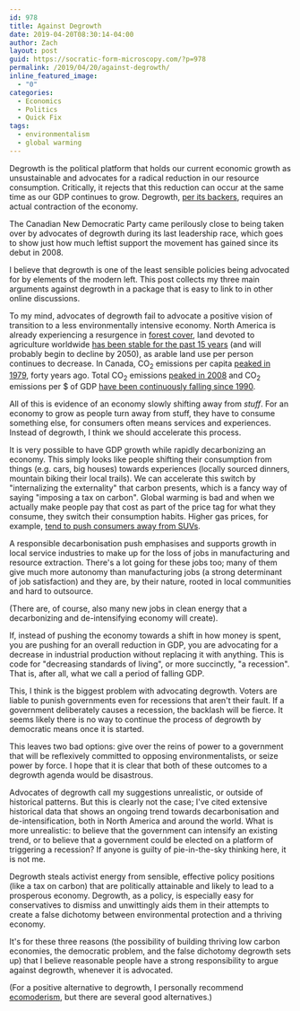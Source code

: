 ```yaml
---
id: 978
title: Against Degrowth
date: 2019-04-20T08:30:14-04:00
author: Zach
layout: post
guid: https://socratic-form-microscopy.com/?p=978
permalink: /2019/04/20/against-degrowth/
inline_featured_image:
  - "0"
categories:
  - Economics
  - Politics
  - Quick Fix
tags:
  - environmentalism
  - global warming
---
```

Degrowth is the political platform that holds our current economic growth as unsustainable and advocates for a radical reduction in our resource consumption. Critically, it rejects that this reduction can occur at the same time as our GDP continues to grow. Degrowth, <a href="https://www.degrowth.info/en/what-is-degrowth/">per its backers</a>, requires an actual contraction of the economy.

The Canadian New Democratic Party came perilously close to being taken over by advocates of degrowth during its last leadership race, which goes to show just how much leftist support the movement has gained since its debut in 2008.

I believe that degrowth is one of the least sensible policies being advocated for by elements of the modern left. This post collects my three main arguments against degrowth in a package that is easy to link to in other online discussions.

To my mind, advocates of degrowth fail to advocate a positive vision of transition to a less environmentally intensive economy. North America is already experiencing a resurgence in <a href="https://www.tentree.com/blogs/posts/fact-check-are-there-really-more-trees-today-than-100-years-ago">forest cover</a>, land devoted to agriculture worldwide <a href="https://ourworldindata.org/yields-and-land-use-in-agriculture">has been stable for the past 15 years</a> (and will probably begin to decline by 2050), as arable land use per person continues to decrease. In Canada, CO<sub>2</sub> emissions per capita <a href="https://data.worldbank.org/indicator/EN.ATM.CO2E.PC?locations=CA">peaked in 1979</a>, forty years ago. Total CO<sub>2</sub> emissions <a href="https://data.worldbank.org/indicator/EN.ATM.CO2E.PC?locations=CA">peaked in 2008</a> and CO<sub>2</sub> emissions per $ of GDP <a href="https://data.worldbank.org/indicator/EN.ATM.CO2E.PP.GD.KD?locations=CA">have been continuously falling since 1990</a>.

All of this is evidence of an economy slowly shifting away from <em>stuff</em>. For an economy to grow as people turn away from stuff, they have to consume something else, for consumers often means services and experiences. Instead of degrowth, I think we should accelerate this process.

It is very possible to have GDP growth while rapidly decarbonizing an economy. This simply looks like people shifting their consumption from things (e.g. cars, big houses) towards experiences (locally sourced dinners, mountain biking their local trails). We can accelerate this switch by "internalizing the externality" that carbon presents, which is a fancy way of saying "imposing a tax on carbon". Global warming is bad and when we actually make people pay that cost as part of the price tag for what they consume, they switch their consumption habits. Higher gas prices, for example, <a href="https://www.freep.com/story/money/cars/2018/05/19/gas-prices-rising-suv/617343002/">tend to push consumers away from SUVs</a>.

A responsible decarbonisation push emphasises and supports growth in local service industries to make up for the loss of jobs in manufacturing and resource extraction. There's a lot going for these jobs too; many of them give much more autonomy than manufacturing jobs (a strong determinant of job satisfaction) and they are, by their nature, rooted in local communities and hard to outsource.

(There are, of course, also many new jobs in clean energy that a decarbonizing and de-intensifying economy will create).

If, instead of pushing the economy towards a shift in how money is spent, you are pushing for an overall reduction in GDP, you are advocating for a decrease in industrial production without replacing it with anything. This is code for "decreasing standards of living", or more succinctly, "a recession". That is, after all, what we call a period of falling GDP.

This, I think is the biggest problem with advocating degrowth. Voters are liable to punish governments even for recessions that aren't their fault. If a government deliberately causes a recession, the backlash will be fierce. It seems likely there is no way to continue the process of degrowth by democratic means once it is started.

This leaves two bad options: give over the reins of power to a government that will be reflexively committed to opposing environmentalists, or seize power by force. I hope that it is clear that both of these outcomes to a degrowth agenda would be disastrous.

Advocates of degrowth call my suggestions unrealistic, or outside of historical patterns. But this is clearly not the case; I've cited extensive historical data that shows an ongoing trend towards decarbonisation and de-intensification, both in North America and around the world. What is more unrealistic: to believe that the government can intensify an existing trend, or to believe that a government could be elected on a platform of triggering a recession? If anyone is guilty of pie-in-the-sky thinking here, it is not me.

Degrowth steals activist energy from sensible, effective policy positions (like a tax on carbon) that are politically attainable and likely to lead to a prosperous economy. Degrowth, as a policy, is especially easy for conservatives to dismiss and unwittingly aids them in their attempts to create a false dichotomy between environmental protection and a thriving economy.

It's for these three reasons (the possibility of building thriving low carbon economies, the democratic problem, and the false dichotomy degrowth sets up) that I believe reasonable people have a strong responsibility to argue against degrowth, whenever it is advocated.

(For a positive alternative to degrowth, I personally recommend <a href="http://www.ecomodernism.org/">ecomoderism</a>, but there are several good alternatives.)